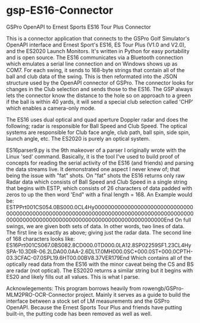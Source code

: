 # gsp-ES16-Connector
GSPro OpenAPI to Ernest Sports ES16 Tour Plus Connector

This is a connector application that connects to the GSPro Golf Simulator's OpenAPI interface and Ernest Sport's ES16, ES Tour Plus (V1.0 and V2.0), and the ES2020 Launch Monitors.   It's written in Python for easy portability and is open source.   The ES16 communicates via a Bluetooth connection which emulates a serial line connection and on Windows shows up as COM7.  For each swing, it sends to 168-byte strings that contain all of the ball and club data of the swing.  This is then reformated into the JSON structure used by the OpenAPI connector of GSPro.   The connector looks for changes in the Club selection and sends those to the ES16.   The GSP always lets the connector know the distance to the hole so on approach to a green if the ball is within 40 yards, it will send a special club selection called 'CHP' which enables a camera-only mode.  

The ES16 uses dual optical and quad aperture Doppler radar and does the following; radar is responsible for Ball Speed and Club Speed.  The optical systems are responsible for Club face angle, club path, ball spin, side spin, launch angle, etc.  The ES2020 is purely an optical system.

ES16parser9.py is the 9th makeover of a parser I originally wrote with the Linux 'sed' command.  Basically, it is the tool I've used to build
proof of concepts for reading the serial activity of the ES16 (and friends) and parsing the data streams live.  It demonstrated one aspect I never knew of; that being the issue with "fat" shots.  On "fat" shots the ES16 returns only raw Radar data which consists of Ball Speed and Club Speed in a single string that begins with ESTP, which consists of 26 characters of data padded with zeros to up the then word 'End" with a final length = 168.   An Example would be: 
ESTPPrt001CS054.0BS000.0CL4Hy000000000000000000000000000000000000000000000000000000000000000000000000000000000000000000000000000000000000000000000000000000000000000End
On full swings, we are given both sets of data.  In other words, two lines of data.  The first line is exactly as above; giving just the radar data.   The second line of 168 characters looks like:
ES16Prt001CS067.0BS082.8CD000.0TD000.0LA12.8SP02259SF1.23CL4HySPA-10.3DIR-06.2LDA00.0AA-2.6DL17.0MH000.0SC+000.0ST+000.0CPTH-03.3CFAC-07.0SPL19.6HT00.00BV8.37VER179End
Which contains all of the optically read data from the ES16 with the minor caveat being the CS and BS are radar (not optical).  The ES2020 returns a similar string but it begins with ES20 and likely fills out all values.  This is what I parse.   

Acknowlegements:  This program borrows heavily from rowengb/GSPro-MLM2PRO-OCR-Connector project.  Mainly it serves as a guide to build the interface between a stock set of LM measurements and the GSPro OpenAPI.  Because the Ernest Sports Tour Plus and friends have putting built-in, the putting code has been removed as well as well. 
